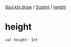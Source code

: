 [libui.ktx.draw](../index.md) / [SizeInt](index.md) / [height](./height.md)

# height

`val height: Int`